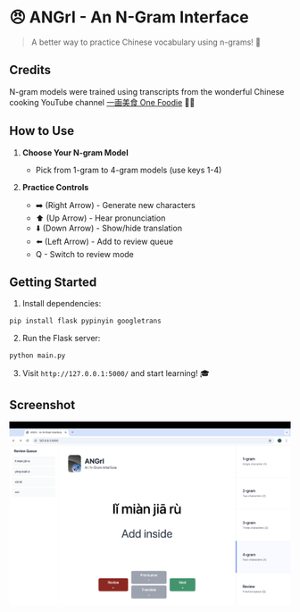 # 😠 ANGrI - An N-Gram Interface

> A better way to practice Chinese vocabulary using n-grams! 🎉

## Credits

N-gram models were trained using transcripts from the wonderful Chinese cooking YouTube channel [一画美食 One Foodie](https://www.youtube.com/@onefoodie) 🧑‍🍳

## How to Use

1. **Choose Your N-gram Model**
   - Pick from 1-gram to 4-gram models (use keys 1-4)

2. **Practice Controls**
   - ➡️ (Right Arrow) - Generate new characters
   - ⬆️ (Up Arrow) - Hear pronunciation
   - ⬇️ (Down Arrow) - Show/hide translation
   - ⬅️ (Left Arrow) - Add to review queue
   - Q - Switch to review mode

## Getting Started

1. Install dependencies:

```bash
pip install flask pypinyin googletrans
```

2. Run the Flask server:

```bash
python main.py
```

3. Visit `http://127.0.0.1:5000/` and start learning! 🎓

## Screenshot

![ANGrI Screenshot](static/screenshot.png)
